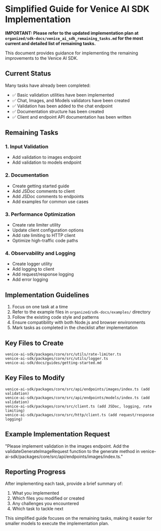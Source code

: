 # Simplified Guide for Venice AI SDK Implementation

**IMPORTANT: Please refer to the updated implementation plan at `organized/sdk-docs/venice_ai_sdk_remaining_tasks.md` for the most current and detailed list of remaining tasks.**

This document provides guidance for implementing the remaining improvements to the Venice AI SDK.

## Current Status

Many tasks have already been completed:

- ✅ Basic validation utilities have been implemented
- ✅ Chat, Images, and Models validators have been created
- ✅ Validation has been added to the chat endpoint
- ✅ Documentation structure has been created
- ✅ Client and endpoint API documentation has been written

## Remaining Tasks

### 1. Input Validation
- Add validation to images endpoint
- Add validation to models endpoint

### 2. Documentation
- Create getting started guide
- Add JSDoc comments to client
- Add JSDoc comments to endpoints
- Add examples for common use cases

### 3. Performance Optimization
- Create rate limiter utility
- Update client configuration options
- Add rate limiting to HTTP client
- Optimize high-traffic code paths

### 4. Observability and Logging
- Create logger utility
- Add logging to client
- Add request/response logging
- Add error logging

## Implementation Guidelines

1. Focus on one task at a time
2. Refer to the example files in `organized/sdk-docs/examples/` directory
3. Follow the existing code style and patterns
4. Ensure compatibility with both Node.js and browser environments
5. Mark tasks as completed in the checklist after implementation

## Key Files to Create

```
venice-ai-sdk/packages/core/src/utils/rate-limiter.ts
venice-ai-sdk/packages/core/src/utils/logger.ts
venice-ai-sdk/docs/guides/getting-started.md
```

## Key Files to Modify

```
venice-ai-sdk/packages/core/src/api/endpoints/images/index.ts (add validation)
venice-ai-sdk/packages/core/src/api/endpoints/models/index.ts (add validation)
venice-ai-sdk/packages/core/src/client.ts (add JSDoc, logging, rate limiting)
venice-ai-sdk/packages/core/src/http/client.ts (add request/response logging)
```

## Example Implementation Request

"Please implement validation in the images endpoint. Add the validateGenerateImageRequest function to the generate method in venice-ai-sdk/packages/core/src/api/endpoints/images/index.ts."

## Reporting Progress

After implementing each task, provide a brief summary of:
1. What you implemented
2. Which files you modified or created
3. Any challenges you encountered
4. Which task to tackle next

This simplified guide focuses on the remaining tasks, making it easier for smaller models to execute the implementation plan.
